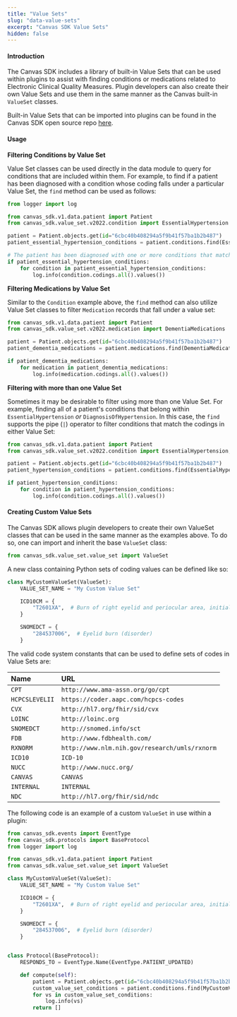 ```yaml
---
title: "Value Sets"
slug: "data-value-sets"
excerpt: "Canvas SDK Value Sets"
hidden: false
---
```


#### Introduction

The Canvas SDK includes a library of built-in Value Sets that can be used within plugins to assist with finding conditions or medications related to Electronic Clinical Quality Measures. Plugin developers can also create their own Value Sets and use them in the same manner as the Canvas built-in `ValueSet` classes.

Built-in Value Sets that can be imported into plugins can be found in the Canvas SDK open source repo [here](https://github.com/canvas-medical/canvas-plugins/tree/main/canvas_sdk/value_set/).

#### Usage

**Filtering Conditions by Value Set**

Value Set classes can be used directly in the data module to query for conditions that are included within them. For example, to find if a patient has been diagnosed with a condition whose coding falls under a particular Value Set, the `find` method can be used as follows:

```python
from logger import log

from canvas_sdk.v1.data.patient import Patient
from canvas_sdk.value_set.v2022.condition import EssentialHypertension

patient = Patient.objects.get(id="6cbc40b408294a5f9b41f57ba1b2b487")
patient_essential_hypertension_conditions = patient.conditions.find(EssentialHypertension)

# The patient has been diagnosed with one or more conditions that match a coding within the EssentialHypertension value set
if patient_essential_hypertension_conditions:
    for condition in patient_essential_hypertension_conditions:
        log.info(condition.codings.all().values())
```

**Filtering Medications by Value Set**

Similar to the `Condition` example above, the `find` method can also utilize Value Set classes to filter `Medication` records that fall under a value set:

```python
from canvas_sdk.v1.data.patient import Patient
from canvas_sdk.value_set.v2022.medication import DementiaMedications

patient = Patient.objects.get(id="6cbc40b408294a5f9b41f57ba1b2b487")
patient_dementia_medications = patient.medications.find(DementiaMedications)

if patient_dementia_medications:
    for medication in patient_dementia_medications:
        log.info(medication.codings.all().values())
```


**Filtering with more than one Value Set**

Sometimes it may be desirable to filter using more than one Value Set. For example, finding all of a patient's conditions that belong within `EssentialHypertension` *or* `DiagnosisOfHypertension`. In this case, the `find` supports the pipe (`|`) operator to filter conditions that match the codings in either Value Set:

```python
from canvas_sdk.v1.data.patient import Patient
from canvas_sdk.value_set.v2022.condition import EssentialHypertension, DiagnosisOfHypertension

patient = Patient.objects.get(id="6cbc40b408294a5f9b41f57ba1b2b487")
patient_hypertension_conditions = patient.conditions.find(EssentialHypertension | DiagnosisOfHypertension)

if patient_hypertension_conditions:
    for condition in patient_hypertension_conditions:
        log.info(condition.codings.all().values())
```

#### Creating Custom Value Sets

The Canvas SDK allows plugin developers to create their own ValueSet classes that can be used in the same manner as the examples above. To do so, one can import and inherit the base `ValueSet` class:

```python
from canvas_sdk.value_set.value_set import ValueSet
```

A new class containing Python sets of coding values can be defined like so:

```python
class MyCustomValueSet(ValueSet):
    VALUE_SET_NAME = "My Custom Value Set"

    ICD10CM = {
        "T2601XA",  # Burn of right eyelid and periocular area, initial encounter
    }

    SNOMEDCT = {
        "284537006",  # Eyelid burn (disorder)
    }
```

The valid code system constants that can be used to define sets of codes in Value Sets are:

| Name           | URL     |
| :------------- | :------- |
|`CPT`| `http://www.ama-assn.org/go/cpt`|
| `HCPCSLEVELII` | `https://coder.aapc.com/hcpcs-codes` |
| `CVX` | `http://hl7.org/fhir/sid/cvx` |
| `LOINC` | `http://loinc.org` |
| `SNOMEDCT` | `http://snomed.info/sct` |
| `FDB` | `http://www.fdbhealth.com/` |
| `RXNORM` | `http://www.nlm.nih.gov/research/umls/rxnorm` |
| `ICD10` | `ICD-10` |
| `NUCC` | `http://www.nucc.org/` |
| `CANVAS` | `CANVAS` |
| `INTERNAL` | `INTERNAL` |
| `NDC` | `http://hl7.org/fhir/sid/ndc` |

The following code is an example of a custom `ValueSet` in use within a plugin:

```python
from canvas_sdk.events import EventType
from canvas_sdk.protocols import BaseProtocol
from logger import log

from canvas_sdk.v1.data.patient import Patient
from canvas_sdk.value_set.value_set import ValueSet

class MyCustomValueSet(ValueSet):
    VALUE_SET_NAME = "My Custom Value Set"

    ICD10CM = {
        "T2601XA",  # Burn of right eyelid and periocular area, initial encounter
    }

    SNOMEDCT = {
        "284537006",  # Eyelid burn (disorder)
    }


class Protocol(BaseProtocol):
    RESPONDS_TO = EventType.Name(EventType.PATIENT_UPDATED)

    def compute(self):
        patient = Patient.objects.get(id="6cbc40b408294a5f9b41f57ba1b2b487")
        custom_value_set_conditions = patient.conditions.find(MyCustomValueSet)
        for vs in custom_value_set_conditions:
            log.info(vs)
        return []
```
